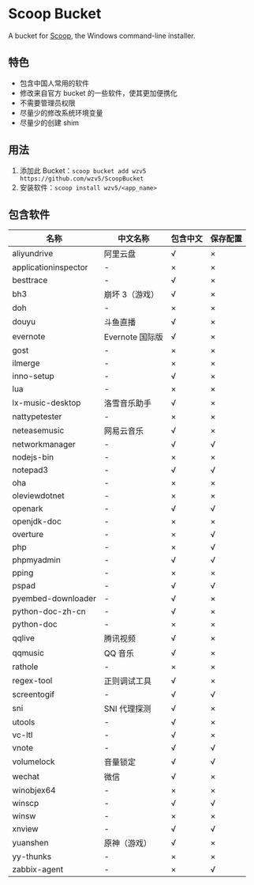 # Scoop Bucket

A bucket for [Scoop](https://scoop.sh), the Windows command-line installer.

## 特色

* 包含中国人常用的软件
* 修改来自官方 bucket 的一些软件，使其更加便携化
* 不需要管理员权限
* 尽量少的修改系统环境变量
* 尽量少的创建 shim

## 用法

1. 添加此 Bucket：`scoop bucket add wzv5 https://github.com/wzv5/ScoopBucket`
2. 安装软件：`scoop install wzv5/<app_name>`

## 包含软件

| 名称                 | 中文名称        | 包含中文 | 保存配置 |
| -------------------- | --------------- | -------- | -------- |
| aliyundrive          | 阿里云盘        | √        | ×        |
| applicationinspector | -               | ×        | ×        |
| besttrace            | -               | √        | ×        |
| bh3                  | 崩坏 3（游戏）  | √        | ×        |
| doh                  | -               | ×        | ×        |
| douyu                | 斗鱼直播        | √        | ×        |
| evernote             | Evernote 国际版 | √        | ×        |
| gost                 | -               | ×        | ×        |
| ilmerge              | -               | ×        | ×        |
| inno-setup           | -               | √        | ×        |
| lua                  | -               | ×        | ×        |
| lx-music-desktop     | 洛雪音乐助手    | √        | ×        |
| nattypetester        | -               | ×        | ×        |
| neteasemusic         | 网易云音乐      | √        | ×        |
| networkmanager       | -               | √        | √        |
| nodejs-bin           | -               | ×        | ×        |
| notepad3             | -               | √        | √        |
| oha                  | -               | ×        | ×        |
| oleviewdotnet        | -               | ×        | ×        |
| openark              | -               | √        | √        |
| openjdk-doc          | -               | ×        | ×        |
| overture             | -               | ×        | √        |
| php                  | -               | ×        | √        |
| phpmyadmin           | -               | √        | √        |
| pping                | -               | ×        | ×        |
| pspad                | -               | √        | √        |
| pyembed-downloader   | -               | √        | ×        |
| python-doc-zh-cn     | -               | √        | ×        |
| python-doc           | -               | ×        | ×        |
| qqlive               | 腾讯视频        | √        | ×        |
| qqmusic              | QQ 音乐         | √        | ×        |
| rathole              | -               | ×        | ×        |
| regex-tool           | 正则调试工具    | √        | ×        |
| screentogif          | -               | √        | √        |
| sni                  | SNI 代理探测    | √        | ×        |
| utools               | -               | √        | ×        |
| vc-ltl               | -               | √        | ×        |
| vnote                | -               | √        | √        |
| volumelock           | 音量锁定        | √        | √        |
| wechat               | 微信            | √        | ×        |
| winobjex64           | -               | ×        | ×        |
| winscp               | -               | √        | √        |
| winsw                | -               | ×        | ×        |
| xnview               | -               | √        | √        |
| yuanshen             | 原神（游戏）    | √        | ×        |
| yy-thunks            | -               | ×        | ×        |
| zabbix-agent         | -               | ×        | √        |
